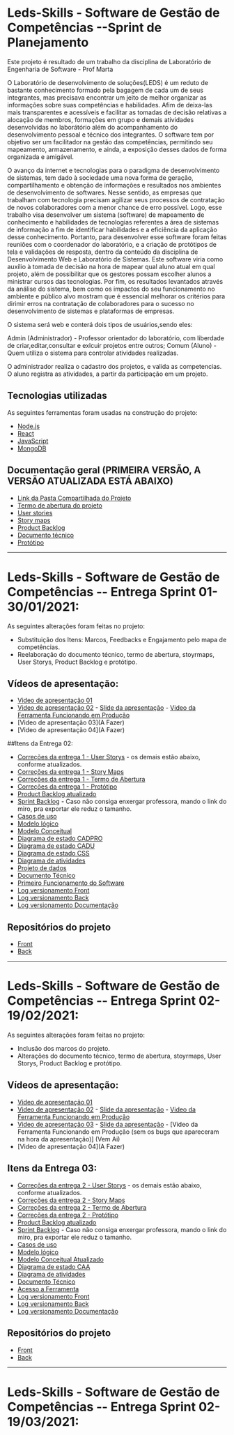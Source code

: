 # Leds-Skills -  Software de Gestão de Competências --Sprint de Planejamento 
Este projeto é resultado de um trabalho da disciplina de Laboratório de Engenharia de Software - Prof Marta 

O Laboratório de desenvolvimento de soluções(LEDS) é um reduto de bastante conhecimento formado pela bagagem de cada um de seus integrantes, mas precisava encontrar um jeito de melhor organizar as informações sobre suas competências e habilidades. Afim de deixa-las mais transparentes e acessíveis e facilitar as tomadas de decisão relativas a alocação de membros, formações em grupo e demais atividades desenvolvidas no laborátório além do acompanhamento do desenvolvimento pessoal e técnico dos integrantes. O software tem por objetivo ser um facilitador na gestão das competências, permitindo seu mapeamento, armazenamento, e ainda, a exposição desses dados de forma organizada e amigável.

O avanço da internet e tecnologias para o paradigma de desenvolvimento de sistemas, tem dado à sociedade uma nova forma de geração, compartilhamento e obtenção de informações e resultados nos ambientes de desenvolvimento de softwares. Nesse sentido, as empresas que trabalham com tecnologia precisam agilizar seus processos de contratação de novos colaboradores com a menor chance de erro possível. Logo, esse trabalho visa desenvolver um sistema (software) de mapeamento de conhecimento e habilidades de tecnologias referentes a área de sistemas de informação a fim de identificar habilidades e a eficiência da aplicação desse conhecimento. Portanto, para desenvolver esse software foram feitas reuniões com o coordenador do laboratório, e a criação de protótipos de tela e validações de resposta, dentro da conteúdo da disciplina de Desenvolvimento Web e Laboratório de Sistemas. Este software viria como auxílio à tomada de decisão na hora de mapear qual aluno atual em qual projeto, além de possibilitar que os gestores possam escolher alunos a ministrar cursos das tecnologias. Por fim, os resultados levantados através da análise do sistema, bem como os impactos do seu funcionamento no ambiente e público alvo mostram que é essencial  melhorar os critérios para dirimir erros na contratação de colaboradores para o sucesso no desenvolvimento de sistemas e plataformas de empresas.

O sistema será web e conterá dois tipos de usuários,sendo eles:

Admin (Administrador) - Professor orientador do laboratório, com liberdade de criar,editar,consultar e exlcuir projetos entre outros;
Comum (Aluno) - Quem utiliza o sistema para controlar atividades realizadas. 

O administrador realiza o cadastro dos projetos, e valida as competencias. O aluno registra as atividades, a partir da participação em um projeto.


## Tecnologias utilizadas

As seguintes ferramentas foram usadas na construção do projeto:

- [Node.js](https://nodejs.org/en/)
- [React](https://pt-br.reactjs.org/)
- [JavaScript](https://www.javascript.com/)
- [MongoDB](https://www.mongodb.com/)
 

## Documentação geral (PRIMEIRA VERSÃO, A VERSÃO ATUALIZADA ESTÁ ABAIXO)

* [Link da Pasta Compartilhada do Projeto](https://drive.google.com/drive/folders/1sG-HB2w6GsRRYT3xi_5-P6gyDoZUQ_Qh?usp=sharing)
* [Termo de abertura do projeto](https://drive.google.com/file/d/17Sa_L5hD-TSVHMCo6xmxw8gp9mYPfyw2/view?usp=sharing)
* [User stories](https://drive.google.com/file/d/1T3RfMpWDyLLN5hZVLa9xvBCMLmNK_plD/view?usp=sharing) 
* [Story maps](https://github.com/pauloricardo50/Documenta-o-e-Links-Leds-Skills/blob/main/Story%20Maps%20-%20Leds%20Skills.pdf)
* [Product Backlog](https://trello.com/b/HZuN7nHJ/ls-product-backlog)
* [Documento técnico](https://drive.google.com/file/d/1jwKc2_Szu3Ao2JJRhFNjDntSOwAmX2TM/view?usp=sharing) 
* [Protótipo](https://drive.google.com/file/d/1z_Soczpai5Yo40PhaLzFdLTvDFkd0Rdl/view?usp=sharing)


------------------------------------------------------------------------------------------------------------------------------------------------

# Leds-Skills -  Software de Gestão de Competências -- Entrega Sprint 01-30/01/2021:

As seguintes alterações foram feitas no projeto: 
- Substituição dos Itens: Marcos, Feedbacks e Engajamento pelo mapa de competências. 
- Reelaboração do documento técnico, termo de abertura, stoyrmaps, User Storys, Product Backlog e protótipo. 

## Vídeos de apresentação: 
* [Video de apresentação 01](https://youtu.be/yBjeFwVg5vk)
* [Video de apresentação 02](https://youtu.be/MbSwe0kv6vo) - [Slide da apresentação](https://github.com/pauloricardo50/Documenta-o-e-Links-Leds-Skills/blob/main/Entrega%2002%20-%20Sprint%2001/Leds%20Skilss%20Segund%20Entrega.pdf) - [Video da Ferramenta Funcionando em Produção](https://youtu.be/J9_zLok5Pj8)
* [Video de apresentação 03](A Fazer)
* [Video de apresentação 04](A Fazer)

##Itens da Entrega 02:
* [Correções da entrega 1 - User Storys](https://github.com/pauloricardo50/Documenta-o-e-Links-Leds-Skills/blob/main/Entrega%2002%20-%20Sprint%2001/Hist%C3%B3rias%20de%20Usu%C3%A1rio%20(2).pdf) - os demais estão abaixo, conforme atualizados. 
* [Correções da entrega 1 - Story Maps](https://github.com/pauloricardo50/Documenta-o-e-Links-Leds-Skills/blob/main/Entrega%2002%20-%20Sprint%2001/story%20maps%202.pdf)
* [Correções da entrega 1 - Termo de Abertura](https://github.com/pauloricardo50/Documenta-o-e-Links-Leds-Skills/blob/main/Entrega%2002%20-%20Sprint%2001/Termo%20de%20abertura2.pdf)
* [Correções da entrega 1 - Protótipo](https://github.com/pauloricardo50/Documenta-o-e-Links-Leds-Skills/blob/main/Entrega%2002%20-%20Sprint%2001/PROTITPO%203.pdf)
* [Product Backlog atualizado](https://github.com/pauloricardo50/Documenta-o-e-Links-Leds-Skills/blob/main/Entrega%2002%20-%20Sprint%2001/PBATT.PNG)
* [Sprint Backlog](https://github.com/pauloricardo50/Documenta-o-e-Links-Leds-Skills/blob/main/Entrega%2002%20-%20Sprint%2001/Sprint%20Backlog3.pdf) - Caso não consiga enxergar professora, mando o link do miro, pra exportar ele reduz o tamanho. 
* [Casos de uso](https://github.com/pauloricardo50/Documenta-o-e-Links-Leds-Skills/blob/main/Entrega%2002%20-%20Sprint%2001/Diagrama%20de%20Casos%20de%20Uso%20e%20Classes.pdf)
* [Modelo lógico](https://github.com/pauloricardo50/Documenta-o-e-Links-Leds-Skills/blob/main/Entrega%2002%20-%20Sprint%2001/Diagrama%20-%20CASOS%20DE%20USO%20-%20CLASSES%20-%20PROJ%20DADOS.pdf)
* [Modelo Conceitual](https://github.com/pauloricardo50/Documenta-o-e-Links-Leds-Skills/blob/main/Entrega%2002%20-%20Sprint%2001/Diagrama%20-%20CASOS%20DE%20USO%20-%20CLASSES%20-%20PROJ%20DADOS.pdf)
* [Diagrama de estado CADPRO](https://github.com/pauloricardo50/Documenta-o-e-Links-Leds-Skills/blob/main/Entrega%2002%20-%20Sprint%2001/CADPRO%20ESTADO.png)
* [Diagrama de estado CADU](https://github.com/pauloricardo50/Documenta-o-e-Links-Leds-Skills/blob/main/Entrega%2002%20-%20Sprint%2001/Diagrama%20de%20Estados%20-%20Login.png)
* [Diagrama de estado CSS](https://github.com/pauloricardo50/Documenta-o-e-Links-Leds-Skills/blob/main/Entrega%2002%20-%20Sprint%2001/CSS%20-%20ESTADO.png)
* [Diagrama de atividades](https://github.com/pauloricardo50/Documenta-o-e-Links-Leds-Skills/blob/main/Entrega%2002%20-%20Sprint%2001/DiagramaAtividadesLES.png)
* [Projeto de dados](https://github.com/pauloricardo50/Documenta-o-e-Links-Leds-Skills/blob/main/Entrega%2002%20-%20Sprint%2001/Diagrama%20-%20CASOS%20DE%20USO%20-%20CLASSES%20-%20PROJ%20DADOS.pdf)
* [Documento Técnico](https://github.com/pauloricardo50/Documenta-o-e-Links-Leds-Skills/blob/main/Entrega%2002%20-%20Sprint%2001/Documento%20T%C3%A9cnico%20-%202.pdf)
* [Primeiro Funcionamento do Software](https://ledsskills.herokuapp.com/)
* [Log versionamento Front](https://github.com/Guilherme-Bodart/SwGestaoCompetenciasCeFront/commits/main)
* [Log versionamento Back](https://github.com/Guilherme-Bodart/SwGestaoCompetenciasCeBack/commits/main)
* [Log versionamento Documentação](https://github.com/pauloricardo50/Documenta-o-e-Links-Leds-Skills/commits/main)

## Repositórios do projeto

* [Front](https://github.com/Guilherme-Bodart/SwGestaoCompetenciasCeFront)
* [Back](https://github.com/Guilherme-Bodart/SwGestaoCompetenciasCeBack) 





------------------------------------------------------------------------------------------------------------------------------------------------

# Leds-Skills -  Software de Gestão de Competências -- Entrega Sprint 02-19/02/2021:

As seguintes alterações foram feitas no projeto: 
- Inclusão dos marcos do projeto. 
- Alterações do documento técnico, termo de abertura, stoyrmaps, User Storys, Product Backlog e protótipo. 

## Vídeos de apresentação: 
* [Video de apresentação 01](https://youtu.be/yBjeFwVg5vk)
* [Video de apresentação 02](https://youtu.be/MbSwe0kv6vo) - [Slide da apresentação](https://github.com/pauloricardo50/Documenta-o-e-Links-Leds-Skills/blob/main/Entrega%2002%20-%20Sprint%2001/Leds%20Skilss%20Segund%20Entrega.pdf) - [Video da Ferramenta Funcionando em Produção](https://youtu.be/J9_zLok5Pj8)
* [Video de apresentação 03](https://www.youtube.com/watch?v=QicOgRnlUV8) - [Slide da apresentação](https://github.com/pauloricardo50/Documenta-o-e-Links-Leds-Skills/blob/main/Entrega%2003/Leds%20Skilss%20Terceira%20Sprint.pdf) - [Video da Ferramenta Funcionando em Produção (sem os bugs que apareceram na hora da apresentação)] (Vem Ai)
* [Video de apresentação 04](A Fazer)

## Itens da Entrega 03:


* [Correções da entrega 2 - User Storys](https://github.com/pauloricardo50/Documenta-o-e-Links-Leds-Skills/blob/main/Entrega%2003/Hist%C3%B3rias%20de%20Usu%C3%A1rio%20(3).pdf) - os demais estão abaixo, conforme atualizados. 
* [Correções da entrega 2 - Story Maps](https://github.com/pauloricardo50/Documenta-o-e-Links-Leds-Skills/blob/main/Entrega%2003/story%20maps%203.pdf)
* [Correções da entrega 2 - Termo de Abertura](https://github.com/pauloricardo50/Documenta-o-e-Links-Leds-Skills/blob/main/Entrega%2003/Termo%20de%20abertura%203.pdf)
* [Correções da entrega 2 - Protótipo](https://github.com/pauloricardo50/Documenta-o-e-Links-Leds-Skills/blob/main/Entrega%2003/prto%2003.pdf)
* [Product Backlog atualizado](https://github.com/pauloricardo50/Documenta-o-e-Links-Leds-Skills/blob/main/Entrega%2003/BACKLOG%203.PNG)
* [Sprint Backlog](https://github.com/pauloricardo50/Documenta-o-e-Links-Leds-Skills/blob/main/Entrega%2003/Sprint%20Backlog33.pdf) - Caso não consiga enxergar professora, mando o link do miro, pra exportar ele reduz o tamanho. 
* [Casos de uso](https://github.com/pauloricardo50/Documenta-o-e-Links-Leds-Skills/blob/main/Entrega%2003/CU03.png)
* [Modelo lógico](https://github.com/pauloricardo50/Documenta-o-e-Links-Leds-Skills/blob/main/Entrega%2003/DIAGR%20LOGICO.PNG)
* [Modelo Conceitual Atualizado](https://github.com/pauloricardo50/Documenta-o-e-Links-Leds-Skills/blob/main/Entrega%2003/DIAG%20CLASSE%203.PNG)
* [Diagrama de estado CAA](https://github.com/pauloricardo50/Documenta-o-e-Links-Leds-Skills/blob/main/Entrega%2003/ES03.png)
* [Diagrama de atividades](https://github.com/pauloricardo50/Documenta-o-e-Links-Leds-Skills/blob/main/Entrega%2003/AT03.png)
* [Documento Técnico](https://github.com/pauloricardo50/Documenta-o-e-Links-Leds-Skills/blob/main/Entrega%2003/Documento%20T%C3%A9cnico%20-%2033.pdf)
* [Acesso a Ferramenta](https://ledsskills.herokuapp.com/)
* [Log versionamento Front](https://github.com/Guilherme-Bodart/SwGestaoCompetenciasCeFront/commits/main)
* [Log versionamento Back](https://github.com/Guilherme-Bodart/SwGestaoCompetenciasCeBack/commits/main)
* [Log versionamento Documentação](https://github.com/pauloricardo50/Documenta-o-e-Links-Leds-Skills/commits/main)

## Repositórios do projeto

* [Front](https://github.com/Guilherme-Bodart/SwGestaoCompetenciasCeFront)
* [Back](https://github.com/Guilherme-Bodart/SwGestaoCompetenciasCeBack) 


------------------------------------------------------------------------------------------------------------------------------------------------

# Leds-Skills -  Software de Gestão de Competências -- Entrega Sprint 02-19/03/2021:
